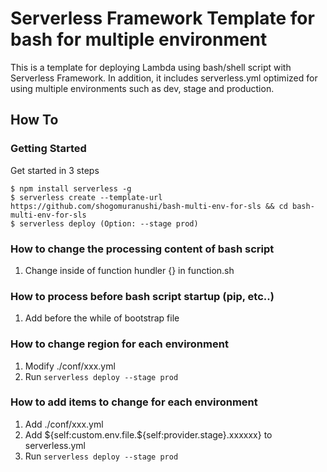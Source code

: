 # Serverless Framework Template for bash for multiple environment

This is a template for deploying Lambda using bash/shell script with Serverless Framework.
In addition, it includes serverless.yml optimized for using multiple environments such as dev, stage and production.

## How To

### Getting Started

Get started in 3 steps

```
$ npm install serverless -g
$ serverless create --template-url https://github.com/shogomuranushi/bash-multi-env-for-sls && cd bash-multi-env-for-sls
$ serverless deploy (Option: --stage prod)
```

### How to change the processing content of bash script

1. Change inside of function hundler {} in function.sh

### How to process before bash script startup (pip, etc..)

1. Add before the while of bootstrap file

### How to change region for each environment

1. Modify ./conf/xxx.yml
2. Run `serverless deploy --stage prod`

### How to add items to change for each environment

1. Add ./conf/xxx.yml
2. Add ${self:custom.env.file.${self:provider.stage}.xxxxxx} to serverless.yml
3. Run `serverless deploy --stage prod`
